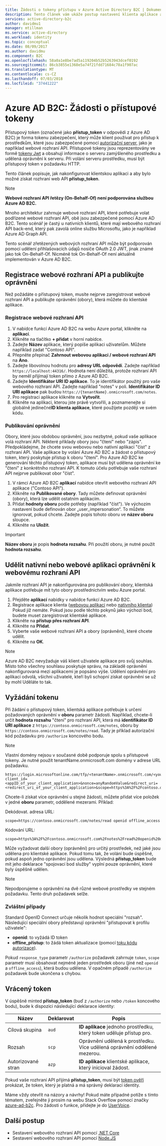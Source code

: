 ```yaml
---
title: Žádosti o tokeny přístupu v Azure Active Directory B2C | Dokumentace Microsoftu
description: Tento článek vám ukáže postup nastavení klienta aplikace a získání přístupového tokenu.
services: active-directory-b2c
author: davidmu1
manager: mtillman
ms.service: active-directory
ms.workload: identity
ms.topic: conceptual
ms.date: 08/09/2017
ms.author: davidmu
ms.component: B2C
ms.openlocfilehash: 58a0a1e8be7ad5a119204b52b5263943dcef0192
ms.sourcegitcommit: 86cb3855e1368e5a74f21fdd71684c78a1f907ac
ms.translationtype: MT
ms.contentlocale: cs-CZ
ms.lasthandoff: 07/03/2018
ms.locfileid: "37441222"
---
```

# <a name="azure-ad-b2c-requesting-access-tokens"></a>Azure AD B2C: Žádosti o přístupové tokeny

Přístupový token (označené jako **přístup\_token** v odpovědi z Azure AD B2C) je forma tokenu zabezpečení, který může klient používat pro přístup k prostředkům, které jsou zabezpečené pomocí [autorizační server](https://docs.microsoft.com/azure/active-directory-b2c/active-directory-b2c-reference-protocols#the-basics), jako je například webové rozhraní API. Přístupové tokeny jsou reprezentovány ve formě [tokeny Jwt](https://docs.microsoft.com/azure/active-directory-b2c/active-directory-b2c-reference-tokens#types-of-tokens) a obsahují informace o serveru zamýšleného prostředku a udělená oprávnění k serveru. Při volání serveru prostředku, musí být přístupový token v požadavku HTTP.

Tento článek popisuje, jak nakonfigurovat klientskou aplikaci a aby bylo možné získat rozhraní web API **přístup\_token**.

> [!NOTE]
> **Webové rozhraní API řetězy (On-Behalf-Of) není podporována službou Azure AD B2C.**
>
> Mnoho architektur zahrnuje webové rozhraní API, které potřebuje volat podřízené webové rozhraní API, obě jsou zabezpečené pomocí Azure AD B2C. Tento scénář je častý u nativních klientů, které mají webového rozhraní API back-end, který pak zavolá online službu Microsoftu, jako je například Azure AD Graph API.
>
> Tento scénář zřetězených webových rozhraní API může být podporován pomocí udělení přihlašovacích údajů nosiče OAuth 2.0 JWT, jinak známé jako tok On-Behalf-Of. Nicméně tok On-Behalf-Of není aktuálně implementován v Azure AD B2C.

## <a name="register-a-web-api-and-publish-permissions"></a>Registrace webové rozhraní API a publikujte oprávnění

Než požádáte o přístupový token, musíte nejprve zaregistrovat webové rozhraní API a publikujte oprávnění (obory), která můžete do klientské aplikace.

### <a name="register-a-web-api"></a>Registrace webové rozhraní API

1. V nabídce funkcí Azure AD B2C na webu Azure portal, klikněte na **aplikací**.
1. Klikněte na tlačítko **+ přidat** v horní nabídce.
1. Zadejte **Název** aplikace, který popíše aplikaci uživatelům. Můžete například zadat "Contoso API".
1. Přepněte přepínač **Zahrnout webovou aplikaci / webové rozhraní API** na **Ano**.
1. Zadejte libovolnou hodnotu pro **adresy URL odpovědí**. Zadejte například `https://localhost:44316/`. Hodnota není důležitá, protože rozhraní API by neměl přijímají token přímo z Azure AD B2C.
1. Zadejte **Identifikátor URI ID aplikace**. To je identifikátor použitý pro vaše webového rozhraní API. Zadejte například "notes" v poli. **Identifikátor ID URI aplikace** pak budou `https://{tenantName}.onmicrosoft.com/notes`.
1. Pro registraci aplikace klikněte na **Vytvořit**.
1. Klikněte na aplikaci, kterou jste právě vytvořili, a poznamenejte si globálně jedinečné**ID klienta aplikace**, které použijete později ve svém kódu.

### <a name="publishing-permissions"></a>Publikování oprávnění

Obory, které jsou obdobou oprávnění, jsou nezbytné, pokud vaše aplikace volá rozhraní API. Některé příklady obory jsou "čtení" nebo "zápis". Předpokládejme, že chcete svou webovou nebo nativní aplikaci "číst" z rozhraní API. Vaše aplikace by volání Azure AD B2C a žádost o přístupový token, který poskytuje přístup k oboru "čtení". Pro Azure AD B2C ke generování těchto přístupový token, aplikace musí být udělena oprávnění ke "čtení" z konkrétního rozhraní API. K tomuto účelu potřebuje vaše rozhraní API nejprve publikovat obor "číst".

1. V rámci Azure AD B2C **aplikací** nabídce otevřít webového rozhraní API aplikace ("Contoso API").
1. Klikněte na **Publikované obory**. Tady můžete definovat oprávnění (obory), která lze udělit ostatním aplikacím.
1. Přidat **hodnoty oboru** podle potřeby (například "číst"). Ve výchozím nastavení bude definován obor „user_impersonation“. To můžete ignorovat, pokud chcete. Zadejte popis tohoto oboru ve **název oboru** sloupce.
1. Klikněte na **Uložit**.

> [!IMPORTANT]
> **Název oboru** je popis **hodnota rozsahu**. Při použití oboru, je nutné použít **hodnota rozsahu**.

## <a name="grant-a-native-or-web-app-permissions-to-a-web-api"></a>Udělit nativní nebo webové aplikaci oprávnění k webovému rozhraní API

Jakmile rozhraní API je nakonfigurována pro publikování obory, klientská aplikace potřebuje mít tyto obory prostřednictvím webu Azure portal.

1. Přejděte **aplikací** nabídky v nabídce funkcí Azure AD B2C.
1. Registrace aplikace klienta ([webovou aplikaci](active-directory-b2c-app-registration.md#register-a-web-app) nebo [nativního klienta](active-directory-b2c-app-registration.md#register-a-mobile-or-native-app)) Pokud již nemáte. Pokud jsou podle těchto pokynů jako výchozí bod, budete muset zaregistrovat klientské aplikace.
1. Klikněte na **přístup přes rozhraní API**.
1. Klikněte na **Přidat**.
1. Vyberte vaše webové rozhraní API a obory (oprávnění), které chcete udělit.
1. Klikněte na **OK**.

> [!NOTE]
> Azure AD B2C nevyžaduje váš klient uživatele aplikace pro svůj souhlas. Místo toho všechny souhlasu poskytuje správu, na základě oprávnění nakonfigurovaná mezi aplikacemi je popsáno výše. Udělení oprávnění pro aplikaci odvolá, všichni uživatelé, kteří byli schopní získat oprávnění se už by mohl Uděláte to tak.

## <a name="requesting-a-token"></a>Vyžádání tokenu

Při žádání o přístupový token, klientská aplikace potřebuje k určení požadovaných oprávnění v **oboru** parametr žádosti. Například, chcete-li určit **hodnota rozsahu** "čtení" pro rozhraní API, která má **identifikátor ID URI aplikace** z `https://contoso.onmicrosoft.com/notes`, oboru by `https://contoso.onmicrosoft.com/notes/read`. Tady je příklad autorizační kód požadavku pro `/authorize` koncového bodu.

> [!NOTE]
> Vlastní domény nejsou v současné době podporuje spolu s přístupové tokeny. Je nutné použít tenantName.onmicrosoft.com domény v adrese URL požadavku.

```
https://login.microsoftonline.com/tfp/<tenantName>.onmicrosoft.com/<yourPolicyId>/oauth2/v2.0/authorize?client_id=<appID_of_your_client_application>&nonce=anyRandomValue&redirect_uri=<redirect_uri_of_your_client_application>&scope=https%3A%2F%2Fcontoso.onmicrosoft.com%2Fnotes%2Fread&response_type=code 
```

Chcete-li získat více oprávnění u stejné žádosti, můžete přidat více položek v jedné **oboru** parametr, oddělené mezerami. Příklad:

Dekódovat. adresa URL:

```
scope=https://contoso.onmicrosoft.com/notes/read openid offline_access
```

Kódování URL:

```
scope=https%3A%2F%2Fcontoso.onmicrosoft.com%2Fnotes%2Fread%20openid%20offline_access
```

Může vyžadovat další obory (oprávnění) pro určitý prostředek, než jaké jsou udělena pro klientské aplikace. Pokud tomu tak, že volání bude úspěšné, pokud aspoň jedno oprávnění jsou udělena. Výsledná **přístup\_token** bude mít jeho deklarace "spojovací bod služby" vyplní pouze oprávnění, které byly úspěšně udělen.

> [!NOTE] 
> Nepodporujeme o oprávnění na dvě různé webové prostředky ve stejném požadavku. Tento druh požadavek selže.

### <a name="special-cases"></a>Zvláštní případy

Standard OpenID Connect určuje několik hodnot speciální "rozsah". Následující speciální obory představují oprávnění "přistupovat k profilu uživatele":

* **openid**: to vyžádá ID token
* **offline\_přístup**: to žádá token aktualizace (pomocí [toku kódu autorizace](active-directory-b2c-reference-oauth-code.md)).

Pokud `response_type` parametr `/authorize` požadavek zahrnuje `token`, `scope` parametr musí obsahovat nejméně jeden prostředek oboru (jiné než `openid` a `offline_access`), která budou udělena. V opačném případě `/authorize` požadavek bude ukončena s chybou.

## <a name="the-returned-token"></a>Vrácený token

V úspěšně minted **přístup\_token** (buď z `/authorize` nebo `/token` koncového bodu), bude k dispozici následující deklarace identity:

| Název | Deklarovat | Popis |
| --- | --- | --- |
|Cílová skupina |`aud` |**ID aplikace** jednoho prostředku, který token uděluje přístup pro. |
|Rozsah |`scp` |Oprávnění udělená k prostředku. Více udělená oprávnění oddělené mezerou. |
|Autorizované stran |`azp` |**ID aplikace** klientské aplikace, který inicioval žádost. |

Pokud vaše rozhraní API přijímá **přístup\_token**, musí být [token ověří](active-directory-b2c-reference-tokens.md) prokázat, že token, který je platná a má správný deklarací identity.

Máme vždy otevřít na názory a návrhy! Pokud máte případné potíže s tímto tématem, zveřejněte ji prosím na webu Stack Overflow pomocí značky [azure-ad-b2c](https://stackoverflow.com/questions/tagged/azure-ad-b2c). Pro žádosti o funkce, přidejte je do [UserVoice](https://feedback.azure.com/forums/169401-azure-active-directory/category/160596-b2c).

## <a name="next-steps"></a>Další postup

* Sestavení webového rozhraní API pomocí [.NET Core](https://github.com/Azure-Samples/active-directory-b2c-dotnetcore-webapi)
* Sestavení webového rozhraní API pomocí [Node.JS](https://github.com/Azure-Samples/active-directory-b2c-javascript-nodejs-webapi)
